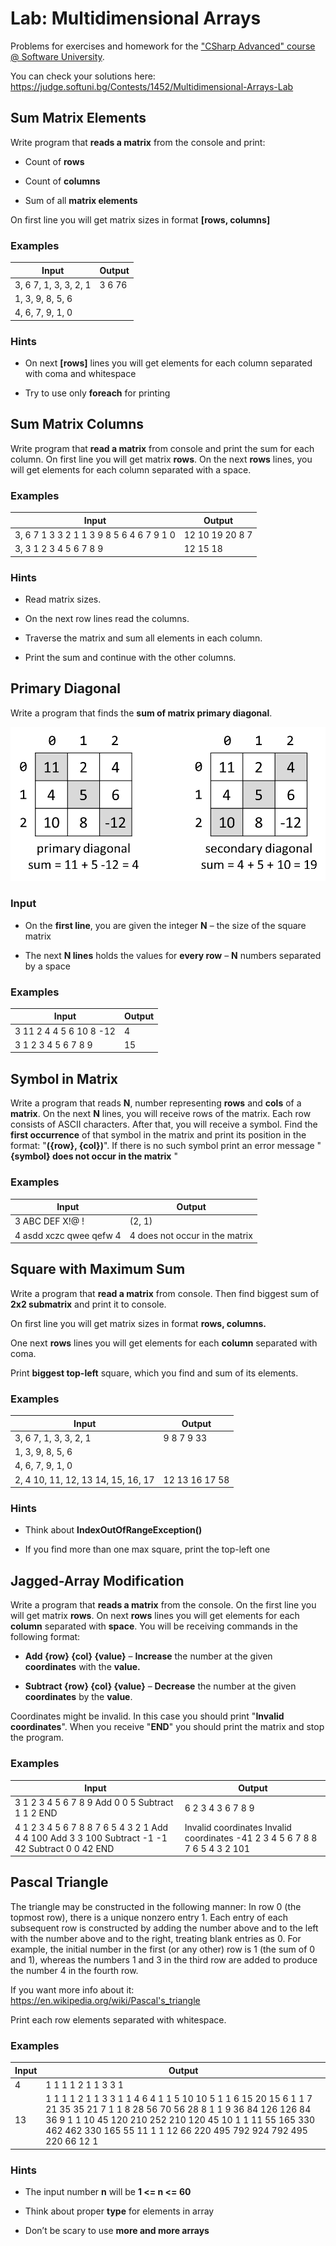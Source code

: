 Lab: Multidimensional Arrays
============================

Problems for exercises and homework for the ["CSharp Advanced" course \@
Software University](https://softuni.bg/courses/csharp-advanced).

You can check your solutions here:
<https://judge.softuni.bg/Contests/1452/Multidimensional-Arrays-Lab>

Sum Matrix Elements
-------------------

Write program that **reads a matrix** from the console and print:

-   Count of **rows**

-   Count of **columns**

-   Sum of all **matrix elements**

On first line you will get matrix sizes in format **[rows, columns]**

### Examples

| **Input**                                             | **Output** |
|-------------------------------------------------------|------------|
| 3, 6 7, 1, 3, 3, 2, 1                                 | 3 6 76     |
| 1, 3, 9, 8, 5, 6                                      |            |
| 4, 6, 7, 9, 1, 0                                      |            |

### Hints

-   On next **[rows]** lines you will get elements for each column separated
    with coma and whitespace

-   Try to use only **foreach** for printing

Sum Matrix Columns
------------------

Write program that **read a matrix** from console and print the sum for each
column. On first line you will get matrix **rows**. On the next **rows** lines,
you will get elements for each column separated with a space.

### Examples

| **Input**                                | **Output**      |
|------------------------------------------|-----------------|
| 3, 6 7 1 3 3 2 1 1 3 9 8 5 6 4 6 7 9 1 0 | 12 10 19 20 8 7 |
| 3, 3 1 2 3 4 5 6 7 8 9                   | 12 15 18        |

### Hints

-   Read matrix sizes.

-   On the next row lines read the columns.

-   Traverse the matrix and sum all elements in each column.

-   Print the sum and continue with the other columns.

Primary Diagonal
----------------

Write a program that finds the **sum of matrix primary diagonal**.

![](media/7dd00a8cdbd1e6163f6cf6bbbc9d0fd2.png)

### Input

-   On the **first line**, you are given the integer **N** – the size of the
    square matrix

-   The next **N lines** holds the values for **every row** – **N** numbers
    separated by a space

### Examples

| **Input**               | **Output** |
|-------------------------|------------|
| 3 11 2 4 4 5 6 10 8 -12 | 4          |
| 3 1 2 3 4 5 6 7 8 9     | 15         |

Symbol in Matrix
----------------

Write a program that reads **N**, number representing **rows** and **cols** of a
**matrix**. On the next **N** lines, you will receive rows of the matrix. Each
row consists of ASCII characters. After that, you will receive a symbol. Find
the **first occurrence** of that symbol in the matrix and print its position in
the format: "**({row}, {col})**". If there is no such symbol print an error
message "**{symbol} does not occur in the matrix** "

### Examples

| **Input**               | **Output**                     |
|-------------------------|--------------------------------|
| 3 ABC DEF X!\@ !        | (2, 1)                         |
| 4 asdd xczc qwee qefw 4 | 4 does not occur in the matrix |

Square with Maximum Sum
-----------------------

Write a program that **read a matrix** from console. Then find biggest sum of
**2x2 submatrix** and print it to console.

On first line you will get matrix sizes in format **rows, columns.**

One next **rows** lines you will get elements for each **column** separated with
coma.

Print **biggest top-left** square, which you find and sum of its elements.

### Examples

| **Input**                                             | **Output**     |
|-------------------------------------------------------|----------------|
| 3, 6 7, 1, 3, 3, 2, 1                                 | 9 8 7 9 33     |
| 1, 3, 9, 8, 5, 6                                      |                |
| 4, 6, 7, 9, 1, 0                                      |                |
| 2, 4 10, 11, 12, 13 14, 15, 16, 17                    | 12 13 16 17 58 |

### Hints

-   Think about **IndexOutOfRangeException()**

-   If you find more than one max square, print the top-left one

Jagged-Array Modification
-------------------------

Write a program that **reads a matrix** from the console. On the first line you
will get matrix **rows**. On next **rows** lines you will get elements for each
**column** separated with **space**. You will be receiving commands in the
following format:

-   **Add {row} {col} {value}** – **Increase** the number at the given
    **coordinates** with the **value.**

-   **Subtract {row} {col} {value}** – **Decrease** the number at the given
    **coordinates** by the **value**.

Coordinates might be invalid. In this case you should print "**Invalid
coordinates**". When you receive "**END**" you should print the matrix and stop
the program.

### Examples

| **Input**                                                                                       | **Output**                                                                  |
|-------------------------------------------------------------------------------------------------|-----------------------------------------------------------------------------|
| 3 1 2 3 4 5 6 7 8 9 Add 0 0 5 Subtract 1 1 2 END                                                | 6 2 3 4 3 6 7 8 9                                                           |
| 4 1 2 3 4 5 6 7 8 8 7 6 5 4 3 2 1 Add 4 4 100 Add 3 3 100 Subtract -1 -1 42 Subtract 0 0 42 END | Invalid coordinates Invalid coordinates -41 2 3 4 5 6 7 8 8 7 6 5 4 3 2 101 |

Pascal Triangle
---------------

The triangle may be constructed in the following manner: In row 0 (the topmost
row), there is a unique nonzero entry 1. Each entry of each subsequent row is
constructed by adding the number above and to the left with the number above and
to the right, treating blank entries as 0. For example, the initial number in
the first (or any other) row is 1 (the sum of 0 and 1), whereas the numbers 1
and 3 in the third row are added to produce the number 4 in the fourth row.

If you want more info about it:
<https://en.wikipedia.org/wiki/Pascal's_triangle>

Print each row elements separated with whitespace.

### Examples

| **Input** | **Output**                                                                                                                                                                                                                                                  |
|-----------|-------------------------------------------------------------------------------------------------------------------------------------------------------------------------------------------------------------------------------------------------------------|
| 4         | 1 1 1 1 2 1 1 3 3 1                                                                                                                                                                                                                                         |
| 13        | 1 1 1 1 2 1 1 3 3 1 1 4 6 4 1 1 5 10 10 5 1 1 6 15 20 15 6 1 1 7 21 35 35 21 7 1 1 8 28 56 70 56 28 8 1 1 9 36 84 126 126 84 36 9 1 1 10 45 120 210 252 210 120 45 10 1 1 11 55 165 330 462 462 330 165 55 11 1 1 12 66 220 495 792 924 792 495 220 66 12 1 |

### Hints

-   The input number **n** will be **1 \<= n \<= 60**

-   Think about proper **type** for elements in array

-   Don’t be scary to use **more and more arrays**
